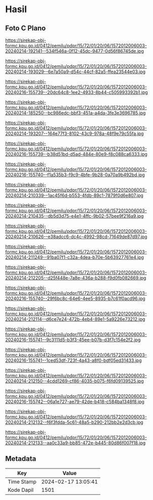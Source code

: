 # Hasil

## Foto C Plano

https://sirekap-obj-formc.kpu.go.id/0412/pemilu/pdpr/15/72/01/20/06/1572012006003-20240214-192141--534f546a-0f12-45dc-9477-0d56f86745de.jpg

https://sirekap-obj-formc.kpu.go.id/0412/pemilu/pdpr/15/72/01/20/06/1572012006003-20240214-193029--6e7a50a9-d54c-44cf-82a5-ffea23544e03.jpg

https://sirekap-obj-formc.kpu.go.id/0412/pemilu/pdpr/15/72/01/20/06/1572012006003-20240216-155739--20dc64c8-1ee2-4933-8b44-c505993392b1.jpg

https://sirekap-obj-formc.kpu.go.id/0412/pemilu/pdpr/15/72/01/20/06/1572012006003-20240214-185250--bc986edc-bbf3-451a-a4da-3fe3e3696785.jpg

https://sirekap-obj-formc.kpu.go.id/0412/pemilu/pdpr/15/72/01/20/06/1572012006003-20240214-193207--164e77f3-8102-43c9-978a-48f9e79c55fa.jpg

https://sirekap-obj-formc.kpu.go.id/0412/pemilu/pdpr/15/72/01/20/06/1572012006003-20240216-155739--b38d51bd-d5ad-484e-80e9-f8c088ca6333.jpg

https://sirekap-obj-formc.kpu.go.id/0412/pemilu/pdpr/15/72/01/20/06/1572012006003-20240216-155740--f1a535b3-f9c9-4bfe-9b28-0a70a9b492bd.jpg

https://sirekap-obj-formc.kpu.go.id/0412/pemilu/pdpr/15/72/01/20/06/1572012006003-20240214-210339--1ac45f6d-b553-4fdb-89c1-7879f0d6e807.jpg

https://sirekap-obj-formc.kpu.go.id/0412/pemilu/pdpr/15/72/01/20/06/1572012006003-20240214-210435--db5d3d75-e4e1-4ffc-9b02-57bee9f216a9.jpg

https://sirekap-obj-formc.kpu.go.id/0412/pemilu/pdpr/15/72/01/20/06/1572012006003-20240214-210626--e38adcc6-dc4c-4992-98cd-71649de87d97.jpg

https://sirekap-obj-formc.kpu.go.id/0412/pemilu/pdpr/15/72/01/20/06/1572012006003-20240214-211249--91ba07f1-c32a-4dea-b70e-5b63927761e4.jpg

https://sirekap-obj-formc.kpu.go.id/0412/pemilu/pdpr/15/72/01/20/06/1572012006003-20240214-212205--d25f448e-7a8e-436a-b288-f9d0fb082669.jpg

https://sirekap-obj-formc.kpu.go.id/0412/pemilu/pdpr/15/72/01/20/06/1572012006003-20240216-155740--29f6bc8c-64e6-4ee5-8935-b7c61f0acd96.jpg

https://sirekap-obj-formc.kpu.go.id/0412/pemilu/pdpr/15/72/01/20/06/1572012006003-20240214-212114--d6ce7e24-472b-4eb4-89e1-5a9226e73212.jpg

https://sirekap-obj-formc.kpu.go.id/0412/pemilu/pdpr/15/72/01/20/06/1572012006003-20240216-155741--9c3111d5-b3f3-45ee-b07b-d3f7c154e2f2.jpg

https://sirekap-obj-formc.kpu.go.id/0412/pemilu/pdpr/15/72/01/20/06/1572012006003-20240216-155741--1ced53df-723f-4a43-a8f0-bdf05ed31433.jpg

https://sirekap-obj-formc.kpu.go.id/0412/pemilu/pdpr/15/72/01/20/06/1572012006003-20240214-212150--4cdd1269-cf86-4035-b075-f6fd09139525.jpg

https://sirekap-obj-formc.kpu.go.id/0412/pemilu/pdpr/15/72/01/20/06/1572012006003-20240216-155742--06a1e727-ae79-42de-b418-c584ba1348f8.jpg

https://sirekap-obj-formc.kpu.go.id/0412/pemilu/pdpr/15/72/01/20/06/1572012006003-20240214-212132--f6f3fdda-5c61-48a5-b290-212bb2e2d3cb.jpg

https://sirekap-obj-formc.kpu.go.id/0412/pemilu/pdpr/15/72/01/20/06/1572012006003-20240214-212133--aa0c33a9-bb85-472e-b445-80d86f007f18.jpg


## Metadata

| Key        | Value               |
| ---------- | ------------------- |
| Time Stamp | 2024-02-17 13:05:41 |
| Kode Dapil | 1501                |




